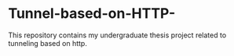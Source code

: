 # Tunnel-based-on-HTTP-
This repository contains my undergraduate thesis project related to tunneling based on http.
